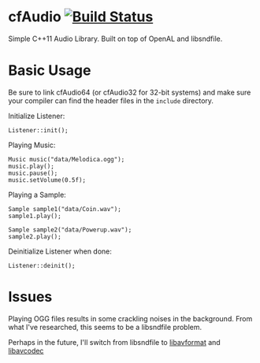 cfAudio [![Build Status](https://travis-ci.org/sanford1/cfAudio.svg?branch=master)](https://travis-ci.org/sanford1/cfAudio)
=======

Simple C++11 Audio Library. Built on top of OpenAL and libsndfile.

Basic Usage
===========

Be sure to link cfAudio64 (or cfAudio32 for 32-bit systems) and make sure your compiler can find the header files in the `include` directory.

Initialize Listener:

    Listener::init();

Playing Music:

    Music music("data/Melodica.ogg");
    music.play();
    music.pause();
    music.setVolume(0.5f);

Playing a Sample:

    Sample sample1("data/Coin.wav");
    sample1.play();

    Sample sample2("data/Powerup.wav");
    sample2.play();

Deinitialize Listener when done:

    Listener::deinit();


Issues
===========

Playing OGG files results in some crackling noises in the background. From what I've researched, this seems to be a libsndfile problem.

Perhaps in the future, I'll switch from libsndfile to [libavformat](https://www.ffmpeg.org/libavformat.html) and [libavcodec](https://www.ffmpeg.org/libavcodec.html)
